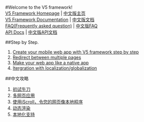 #Welcome to the V5 framework!  
[V5 Framework Homepage](http://v5framework.com/) | [中文版主页](http://v5framework.com/index_cn.html)  
[V5 Framework Documentation](http://v5framework.com/docs) | [中文版文档](http://v5framework.com/docs_cn)  
[FAQ(Frequently asked question)](https://github.com/V5Framework/V5/wiki/FAQ) | [中文版FAQ](https://github.com/V5Framework/V5/wiki/FAQ_cn)  
[API Docs](http://v5framework.com/api) | [中文版API文档](http://v5framework.com/api_cn)  

##Step by Step. 
1. [Create your mobile web app with V5 framework step by step](https://github.com/V5Framework/V5/wiki/Create-your-mobile-web-app-with-V5-framework-step-by-step)  
2. [Redirect between multiple pages](https://github.com/V5Framework/V5/wiki/Redirect-between-multiple-pages)  
3. [Make your web app like a native app](https://github.com/V5Framework/V5/wiki/Make-your-web-app-like-a-native-app)  
4. [Itergration with localization/globalization](https://github.com/V5Framework/V5/wiki/l10n)  

##中文攻略  
1. [初试牛刀](https://github.com/V5Framework/V5/wiki/simple)  
2. [多网页应用](https://github.com/V5Framework/V5/wiki/multipe)  
3. [使用iScroll，令您的网页像本地程序](https://github.com/V5Framework/V5/wiki/iscroll)  
4. [动态渲染](https://github.com/V5Framework/V5/wiki/render)  
5. [本地化支持](https://github.com/V5Framework/V5/wiki/localization)  

